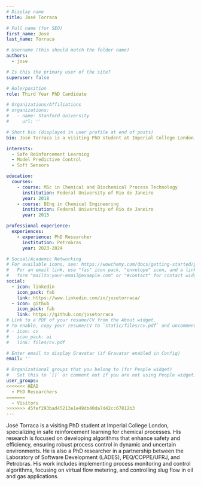 ```yaml
---
# Display name
title: José Torraca

# Full name (for SEO)
first_name: José
last_name: Torraca

# Username (this should match the folder name)
authors:
  - jose

# Is this the primary user of the site?
superuser: false

# Role/position
role: Third Year PhD Candidate

# Organizations/Affiliations
# organizations:
#   - name: Stanford University
#     url: ''

# Short bio (displayed in user profile at end of posts)
bio: José Torraca is a visiting PhD student at Imperial College London, specializing in safe reinforcement learning for chemical processes. His research is focused on developing algorithms that enhance safety and efficiency, ensuring robust process control in dynamic and uncertain environments. He is also a PhD researcher in a partnership between the Laboratory of Software Development (LADES), PEQ/COPPE/UFRJ, and Petrobras. His work includes implementing process monitoring and control algorithms, focusing on virtual flow metering, and controlling slug flow in oil and gas applications.

interests:
  - Safe Reinforcement Learning
  - Model Predictive Control
  - Soft Sensors

education:
  courses:
    - course: MSc in Chemical and Biochemical Process Technology
      institution: Federal University of Rio de Janeiro
      year: 2018
    - course: BEng in Chemical Engineering
      institution: Federal University of Rio de Janeiro
      year: 2015

professional experience:
  experiences:
    - experience: PhD Researcher
      institution: Petrobras
      year: 2023-2024

# Social/Academic Networking
# For available icons, see: https://wowchemy.com/docs/getting-started/page-builder/#icons
#   For an email link, use "fas" icon pack, "envelope" icon, and a link in the
#   form "mailto:your-email@example.com" or "#contact" for contact widget.
social:
  - icon: linkedin
    icon_pack: fab
    link: https://www.linkedin.com/in/josetorraca/
  - icon: github
    icon_pack: fab
    link: https://github.com/josetorraca
# Link to a PDF of your resume/CV from the About widget.
# To enable, copy your resume/CV to `static/files/cv.pdf` and uncomment the lines below.
# - icon: cv
#   icon_pack: ai
#   link: files/cv.pdf

# Enter email to display Gravatar (if Gravatar enabled in Config)
email: ''

# Organizational groups that you belong to (for People widget)
#   Set this to `[]` or comment out if you are not using People widget.
user_groups:
<<<<<<< HEAD
  - PhD Researchers
=======
  - Visitors
>>>>>>> 45fef293bad45213e1e49db40da7d42cc67812b3
---
```


José Torraca is a visiting PhD student at Imperial College London, specializing in safe reinforcement learning for chemical processes. His research is focused on developing algorithms that enhance safety and efficiency, ensuring robust process control in dynamic and uncertain environments. He is also a PhD researcher in a partnership between the Laboratory of Software Development (LADES), PEQ/COPPE/UFRJ, and Petrobras. His work includes implementing process monitoring and control algorithms, focusing on virtual flow metering, and controlling slug flow in oil and gas applications.